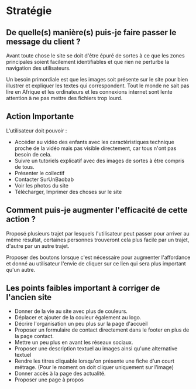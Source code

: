 # Stratégie
## De quelle(s) manière(s) puis-je faire passer le message du client ?

Avant toute chose le site se doit d'être épuré de sortes à ce que les zones principales soient facilement identifiables et que rien ne perturbe la navigation des utilisateurs.

Un besoin primordiale est que les images soit présente sur le site pour bien illustrer et expliquer les textes qui correspondent. Tout le monde ne sait pas lire en Afrique et les ordinateurs et les connexions internet sont lente attention à ne pas mettre des fichiers trop lourd.

## Action Importante

L'utilisateur doit pouvoir :
 
* Accéder au vidéo des enfants avec les caractéristiques technique proche de la vidéo mais pas visible directement, car tous n'ont pas besoin de cela.
* Suivre un tutoriels explicatif avec des images de sortes à être compris de tous.
* Présenter le collectif
* Contacter SurUnBaobab
* Voir les photos du site
* Télécharger, Imprimer des choses sur le site

## Comment puis-je augmenter l'efficacité de cette action ?

Proposé plusieurs trajet par lesquels l'utilisateur peut passer pour arriver au même résultat, certaines personnes trouveront cela plus facile par un trajet, d'autre par un autre trajet.

Proposer des boutons lorsque c'est nécessaire pour augmenter l'affordance et donné au utilisateur l'envie de cliquer sur ce lien qui sera plus important qu'un autre.

## Les points faibles important à corriger de l'ancien site

* Donner de la vie au site avec plus de couleurs.
* Déplacer et ajouter de la couleur également au logo.
* Décrire l'organisation un peu plus sur la page d'accueil
* Proposer un formulaire de contact directement dans le footer en plus de la page contact.
* Mettre un peu plus en avant les réseaux sociaux.
* Proposer une description textuel au images ainsi qu'une alternative textuel
* Rendre les titres cliquable lorsqu'on présente une fiche d'un court métrage. (Pour le moment on doit cliquer uniquement sur l'image)
* Donner accès à la page des actualité.
* Proposer une page à propos

